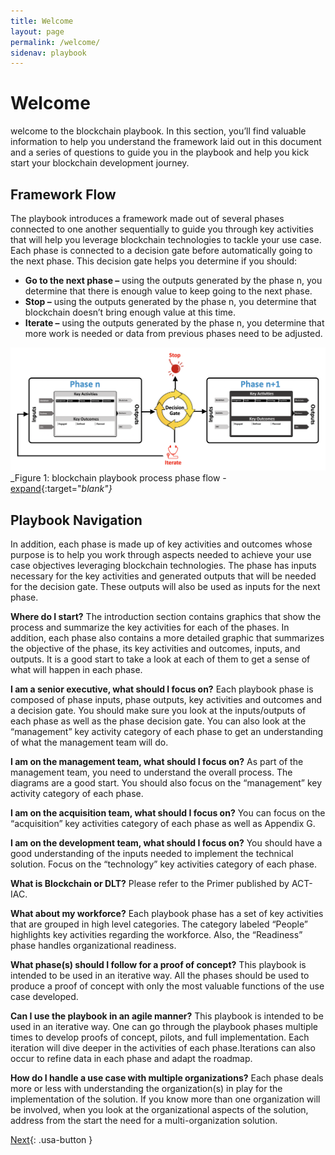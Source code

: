 ```yaml
---
title: Welcome
layout: page
permalink: /welcome/
sidenav: playbook
---
```


# Welcome
welcome to the blockchain playbook. In this section, you’ll find valuable information to help you understand the framework laid out in this document and a series of questions to guide you in the playbook and help you kick start your blockchain development journey.

## Framework Flow
The playbook introduces a framework made out of several phases connected to one another sequentially to guide you through key activities that will help you leverage blockchain technologies to tackle your use case. 
Each phase is connected to a decision gate before automatically going to the next phase. This decision gate helps you determine if you should:

 - **Go to the next phase –** using the outputs generated by the phase n, you determine that there is enough value to keep going to the next phase.
 - **Stop –** using the outputs generated by the phase n, you determine that blockchain doesn’t bring enough value at this time.
 - **Iterate –** using the outputs generated by the phase n, you determine that more work is needed or data from previous phases need to be adjusted.

![Playbook Phases](../assets/img/playbook/pb-phase-flow.png)
_Figure 1: blockchain playbook process phase flow - [expand](../assets/img/playbook/pb-phase-flow.png){:target="_blank"}_

## Playbook Navigation
In addition, each phase is made up of key activities and outcomes whose purpose is to help you work through aspects needed to achieve your use case objectives leveraging blockchain technologies. The phase has inputs necessary for the key activities and generated outputs that will be needed for the decision gate. These outputs will also be used as inputs for the next phase.

**Where do I start?**
The introduction section contains graphics that show the process and summarize the key activities for each of the phases. In addition, each phase also contains a more detailed graphic that summarizes the objective of the phase, its key activities and outcomes, inputs, and outputs. It is a good start to take a look at each of them to get a sense of what will happen in each phase.

**I am a senior executive, what should I focus on?**
Each playbook phase is composed of phase inputs, phase outputs, key activities and outcomes and a decision gate. You should make sure you look at the inputs/outputs of each phase as well as the phase decision gate. You can also look at the “management” key activity category of each phase to get an understanding of what the management team will do.

**I am on the management team, what should I focus on?**
As part of the management team, you need to understand the overall process. The diagrams are a good start. You should also focus on the “management” key activity category of each phase.

**I am on the acquisition team, what should I focus on?**
You can focus on the “acquisition” key activities category of each phase as well as Appendix G.

**I am on the development team, what should I focus on?**
You should have a good understanding of the inputs needed to implement the technical solution. Focus on the “technology” key activities category of each phase.

**What is Blockchain or DLT?**
Please refer to the Primer published by ACT-IAC.

**What about my workforce?**
Each playbook phase has a set of key activities that are grouped in high level categories. The category labeled “People” highlights key activities regarding the workforce. Also, the “Readiness” phase handles organizational readiness.

**What phase(s) should I follow for a proof of concept?**
This playbook is intended to be used in an iterative way. All the phases should be used to produce a proof of concept with only the most valuable functions of the use case developed.

**Can I use the playbook in an agile manner?**
This playbook is intended to be used in an iterative way. One can go through the playbook phases multiple times to develop proofs of concept, pilots, and full implementation. Each iteration will dive deeper in the activities of each phase.Iterations can also occur to refine data in each phase and adapt the roadmap.

**How do I handle a use case with multiple organizations?**
Each phase deals more or less with understanding the organization(s) in play for the implementation of the solution. If you know more than one organization will be involved, when you look at the organizational aspects of the solution, address from the start the need for a multi-organization solution.

[Next](/blockchain-playbook/intro/){: .usa-button }
